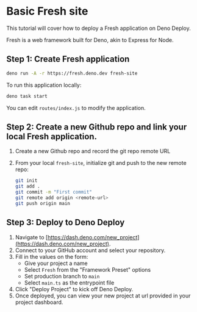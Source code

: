 # Basic Fresh site

This tutorial will cover how to deploy a Fresh application on Deno Deploy.

Fresh is a web framework built for Deno, akin to Express for Node.

## **Step 1:** Create Fresh application

```sh
deno run -A -r https://fresh.deno.dev fresh-site
```

To run this application locally:

```sh
deno task start
```

You can edit `routes/index.js` to modify the application.

## **Step 2:** Create a new Github repo and link your local Fresh application.

1. Create a new Github repo and record the git repo remote URL
2. From your local `fresh-site`, initialize git and push to the new remote repo:

   ```sh
   git init
   git add .
   git commit -m "First commit"
   git remote add origin <remote-url>
   git push origin main
   ```

## **Step 3:** Deploy to Deno Deploy

1. Navigate to [https://dash.deno.com/new_project](https://dash.deno.com/new_project).
2. Connect to your GitHub account and select your repository.
3. Fill in the values on the form:
   - Give your project a name
   - Select `Fresh` from the "Framework Preset" options
   - Set production branch to `main`
   - Select `main.ts` as the entrypoint file
4. Click "Deploy Project" to kick off Deno Deploy.
5. Once deployed, you can view your new project at url provided in your project
   dashboard.
